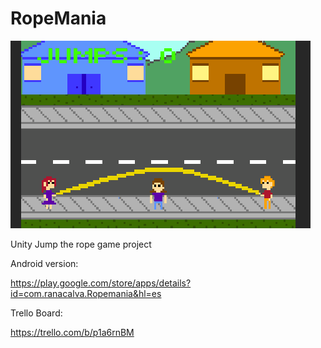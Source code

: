 # RopeMania
![Current state](https://github.com/Ucamo/RopeMania/blob/master/Promo%20Images/gif12.gif)

Unity Jump the rope game project

Android version:

https://play.google.com/store/apps/details?id=com.ranacalva.Ropemania&hl=es

Trello Board:

https://trello.com/b/p1a6rnBM
